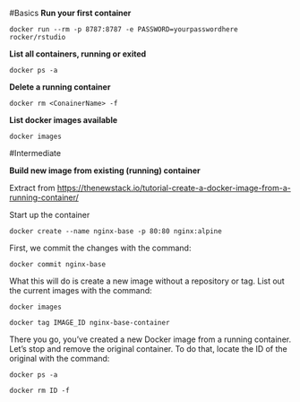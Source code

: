 #Basics
**Run your first container**

`docker run --rm -p 8787:8787 -e PASSWORD=yourpasswordhere rocker/rstudio`

**List all containers, running or exited**

`docker ps -a`

**Delete a running container**

`docker rm <ConainerName> -f`

**List docker images available**

`docker images`

#Intermediate

**Build new image from existing (running) container**

Extract from https://thenewstack.io/tutorial-create-a-docker-image-from-a-running-container/

Start up the container

`docker create --name nginx-base -p 80:80 nginx:alpine`

First, we commit the changes with the command:

`docker commit nginx-base`


What this will do is create a new image without a repository or tag. List out the current images with the command:

`docker images`

`docker tag IMAGE_ID nginx-base-container`

There you go, you’ve created a new Docker image from a running container. Let’s stop and remove the original container. To do that, locate the ID of the original with the command:

`docker ps -a`

`docker rm ID -f`

